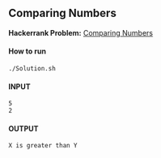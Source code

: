 ## Comparing Numbers

**Hackerrank Problem:** [Comparing Numbers](https://www.hackerrank.com/challenges/bash-tutorials---comparing-numbers/problem)

#### How to run
```
./Solution.sh
```

#### INPUT
```
5  
2  
```

#### OUTPUT
```
X is greater than Y  
```
